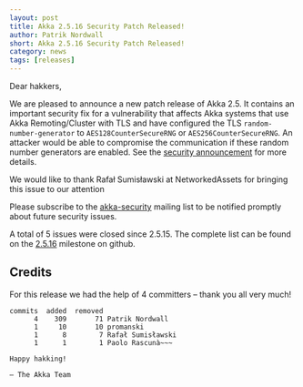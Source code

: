 ```yaml
---
layout: post
title: Akka 2.5.16 Security Patch Released!
author: Patrik Nordwall
short: Akka 2.5.16 Security Patch Released!
category: news
tags: [releases]
---
```


Dear hakkers,

We are pleased to announce a new patch release of Akka 2.5. It contains an important security fix for a vulnerability that affects Akka systems that use Akka Remoting/Cluster with TLS and have configured the TLS `random-number-generator` to `AES128CounterSecureRNG` or `AES256CounterSecureRNG`. An attacker would be able to compromise the communication if these random number generators are enabled. See the [security announcement](https://doc.akka.io/docs/akka/current/security/2018-08-29-aes-rng.html) for more details.

We would like to thank Rafał Sumisławski at NetworkedAssets for bringing this issue to our attention

Please subscribe to the [akka-security](https://groups.google.com/forum/#!forum/akka-security) mailing list to be notified promptly about future security issues.

A total of 5 issues were closed since 2.5.15. The complete list can be found on the [2.5.16](https://github.com/akka/akka/milestone/132?closed=1) milestone on github.

## Credits

For this release we had the help of 4 committers – thank you all very much!

~~~
commits  added  removed
      4    309       71 Patrik Nordwall
      1     10       10 promanski
      1      8        7 Rafał Sumisławski
      1      1        1 Paolo Rascunà~~~

Happy hakking!

– The Akka Team

